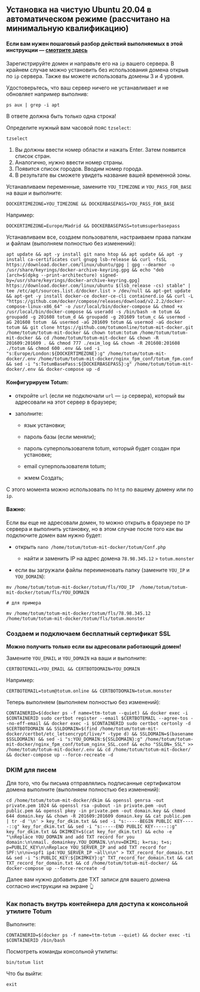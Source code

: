 ## Установка на чистую Ubuntu 20.04 в автоматическом режиме (рассчитано на минимальную квалификацию)

#### Если вам нужен пошаговый разбор действий выполняемых в этой инструкции — [смотрите здесь](https://github.com/totumonline/totum-mit-docker/blob/main/FULL_CONFIG_ON_CLEAR_UBUNTU_RU.md)


Зарегистрируйте домен и направьте его на `ip` вашего сервера. В крайнем случае можно установить без использования домена открыв по `ip` сервера. Также вы можете использовать домены 3 и 4 уровня.



Удостоверьтесь, что ваш сервер ничего не устанавливает и не обновляет например выполнив:

```
ps aux | grep -i apt
```

В ответе должна быть только одна строка!



Определите нужный вам часовой пояс `tzselect`:

```
tzselect
```

1. Вы должны ввести номер области и нажать Enter. Затем появится список стран.
2. Аналогично, нужно ввести номер страны.
3. Появится список городов. Вводим номер города.
4. В результате вы сможете увидеть название вашей временной зоны.



Устанавливаем переменные, замените `YOU_TIMEZONE` и `YOU_PASS_FOR_BASE` на ваши и выполните:

```
DOCKERTIMEZONE=YOU_TIMEZONE && DOCKERBASEPASS=YOU_PASS_FOR_BASE
```

Например:

```
DOCKERTIMEZONE=Europe/Madrid && DOCKERBASEPASS=totumsuperbasepass
```



Устанавливаем все, создаем пользователя, настраиваем права папкам и файлам (выполняем полностью без изменений):

```
apt update && apt -y install git nano htop && apt update && apt -y install ca-certificates curl gnupg lsb-release && curl -fsSL https://download.docker.com/linux/ubuntu/gpg | gpg --dearmor -o /usr/share/keyrings/docker-archive-keyring.gpg && echo "deb [arch=$(dpkg --print-architecture) signed-by=/usr/share/keyrings/docker-archive-keyring.gpg] https://download.docker.com/linux/ubuntu $(lsb_release -cs) stable" | tee /etc/apt/sources.list.d/docker.list > /dev/null && apt-get update && apt-get -y install docker-ce docker-ce-cli containerd.io && curl -L "https://github.com/docker/compose/releases/download/v2.2.2/docker-compose-linux-x86_64" -o /usr/local/bin/docker-compose && chmod +x /usr/local/bin/docker-compose && useradd -s /bin/bash -m totum && groupadd -g 201608 totum_d && groupadd -g 201609 totum_c && usermod -aG 201608 totum  && usermod -aG 201609 totum && usermod -aG docker totum && git clone https://github.com/totumonline/totum-mit-docker.git /home/totum/totum-mit-docker && chown totum:totum /home/totum/totum-mit-docker && cd /home/totum/totum-mit-docker && chown -R 201609:201609 . && chmod 777 ./exim_log && chown -R 201608:201608 ./totum && chmod 600 .env && sed -i "s:Europe/London:${DOCKERTIMEZONE}:g" /home/totum/totum-mit-docker/.env /home/totum/totum-mit-docker/nginx_fpm_conf/totum_fpm.conf && sed -i "s:TotumBasePass:${DOCKERBASEPASS}:g" /home/totum/totum-mit-docker/.env && docker-compose up -d
```



#### Конфигурируем Totum:

- откройте `url` (если не подключали `url` — `ip` сервера), который вы адресовали на этот сервер в браузере;

- заполните:

    - язык установки;

    - пароль базы (если меняли);

    - пароль суперпользователя totum, который будет создан при установке;

    - email суперпользователя totum;

    - жмем Создать;

С этого момента можно использовать по `http` по вашему домену или по `ip`.

#### Важно:

Если вы еще не адресовали домен, то можно открыть в браузере по `IP` сервера и выполнить установку, но в этом случае после того как вы подключите домен вам нужно будет:

- открыть `nano /home/totum/totum-mit-docker/totum/Conf.php` 

    - найти и заменить IP на адрес домена `78.98.345.12` `>` `totum.monster`

- если вы загружали файлы переименовать папку (замените `YOU_IP` и `YOU_DOMAIN`):

```
mv /home/totum/totum-mit-docker/totum/fls/YOU_IP  /home/totum/totum-mit-docker/totum/fls/YOU_DOMAIN

# для примера

mv /home/totum/totum-mit-docker/totum/fls/78.98.345.12  /home/totum/totum-mit-docker/totum/fls/totum.monster
```



### Создаем и подключаем бесплатный сертификат SSL

**Можно получить только если вы адресовали работающий домен!**

Замените `YOU_EMAIL` и `YOU_DOMAIN` на ваши и выполните:

```
CERTBOTEMAIL=YOU_EMAIL && CERTBOTDOMAIN=YOU_DOMAIN
```

Например:

```
CERTBOTEMAIL=totum@totum.online && CERTBOTDOMAIN=totum.monster
```


Теперь выполняем (выполняем полностью без изменений):

```
CONTAINERID=$(docker ps -f name=ttm-totum --quiet) && docker exec -i $CONTAINERID sudo certbot register --email $CERTBOTEMAIL --agree-tos --no-eff-email && docker exec -i $CONTAINERID sudo certbot certonly -d $CERTBOTDOMAIN && SSLDOMAIN=$(find /home/totum/totum-mit-docker/certbot/etc_letsencrypt/live/* -type d) && SSLDOMAIN=$(basename $SSLDOMAIN) && sed -i "s:YOU_DOMAIN:${SSLDOMAIN}:g" /home/totum/totum-mit-docker/nginx_fpm_conf/totum_nginx_SSL.conf && echo "SSLON=_SSL" >> /home/totum/totum-mit-docker/.env && cd /home/totum/totum-mit-docker/ && docker-compose up --force-recreate -d
```


### DKIM для писем

Для того, что бы письма отправлялись подписанные сертификатом домена выполните (выполняем полностью без изменений):

```
cd /home/totum/totum-mit-docker/dkim && openssl genrsa -out private.pem 1024 && openssl rsa -pubout -in private.pem -out public.pem && openssl pkey -in private.pem -out domain.key && chmod 644 domain.key && chown -R 201609:201609 domain.key && cat public.pem | tr -d '\n' > key_for_dkim.txt && sed -i "s:-----BEGIN PUBLIC KEY-----::g" key_for_dkim.txt && sed -i "s:-----END PUBLIC KEY-----::g" key_for_dkim.txt && DKIMKEY=$(cat key_for_dkim.txt) && echo -e "\nReplace YOU_DOMAIN and add TXT record for you domain:\n\nmail._domainkey.YOU_DOMAIN.\n\nv=DKIM1; k=rsa; t=s; p=PUBLIC_KEY\n\nReplace YOU_SERVER_IP and add TXT record for SPF:\n\nv=spf1 ip4:YOU_SERVER_IP ~all\n\n" > TXT_record_for_domain.txt && sed -i "s:PUBLIC_KEY:${DKIMKEY}:g" TXT_record_for_domain.txt && cat TXT_record_for_domain.txt && cd /home/totum/totum-mit-docker/ && docker-compose up --force-recreate -d
```

Далее вам нужно добавить две TXT записи для вашего домена согласно инструкции на экране 👆



### Как попасть внутрь контейнера для доступа к консольной утилите Totum

Выполните:

```
CONTAINERID=$(docker ps -f name=ttm-totum --quiet) && docker exec -ti $CONTAINERID /bin/bash
```

Посмотреть команды консольной утилиты:

```
bin/totum list
```

Что бы выйти:

```
exit
```

